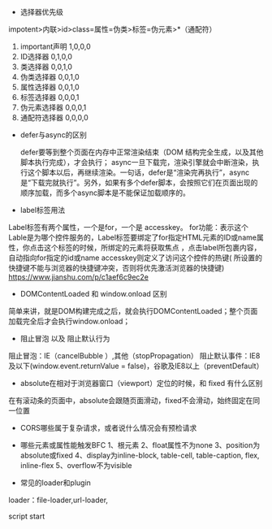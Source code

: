 <!--
 * @Descripttion: 
 * @version: 
 * @Author: wy
 * @Date: 2021年02月28日 13:27:41
 * @LastEditors: wy
 * @LastEditTime: 2021年03月16日 12:41:56
-->
- 选择器优先级

impotent>内联>id>class=属性=伪类>标签=伪元素>*（通配符）
1. important声明 1,0,0,0
2. ID选择器 0,1,0,0
3. 类选择器 0,0,1,0
4. 伪类选择器 0,0,1,0
5. 属性选择器 0,0,1,0
6. 标签选择器 0,0,0,1
7. 伪元素选择器 0,0,0,1
8. 通配符选择器 0,0,0,0
- defer与async的区别
  
  defer要等到整个页面在内存中正常渲染结束（DOM 结构完全生成，以及其他脚本执行完成），才会执行；
  async一旦下载完，渲染引擎就会中断渲染，执行这个脚本以后，再继续渲染。一句话，defer是“渲染完再执行”，async是“下载完就执行”。另外，如果有多个defer脚本，会按照它们在页面出现的顺序加载，而多个async脚本是不能保证加载顺序的。

- label标签用法

Label标签有两个属性，一个是for，一个是 accesskey。
for功能：表示这个Lable是为哪个控件服务的，Label标签要绑定了for指定HTML元素的ID或name属性，你点击这个标签的时候，所绑定的元素将获取焦点 ，点击label所包裹内容，自动指向for指定的id或name
accesskey则定义了访问这个控件的热键( 所设置的快捷键不能与浏览器的快捷键冲突，否则将优先激活浏览器的快捷键)
https://www.jianshu.com/p/c1aef6c9ec2e

- DOMContentLoaded 和 window.onload 区别

简单来讲，就是DOM构建完成之后，就会执行DOMContentLoaded；整个页面加载完全后才会执行window.onload；
  
- 阻止冒泡 以及 阻止默认行为

阻止冒泡：IE（cancelBubble ）,其他（stopPropagation）
阻止默认事件：IE8及以下(window.event.returnValue = false)，谷歌及IE8以上（preventDefault）

- absolute在相对于浏览器窗口（viewport）定位的时候，和 fixed 有什么区别
  
在有滚动条的页面中，absolute会跟随页面滑动，fixed不会滑动，始终固定在同一位置

- CORS哪些属于复杂请求，或者说什么情况会有预检请求

- 哪些元素或属性能触发BFC
1、根元素
2、float属性不为none
3、position为absolute或fixed
4、display为inline-block, table-cell, table-caption, flex, inline-flex
5、overflow不为visible

- 常见的loader和plugin

loader：file-loader,url-loader,

script start


